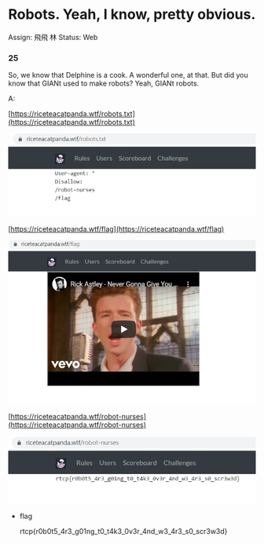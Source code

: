 # Robots. Yeah, I know, pretty obvious.

Assign: 飛飛 林
Status: Web

### **25**

So, we know that Delphine is a cook. A wonderful one, at that. But did you know that GIANt used to make robots? Yeah, GIANt robots.

A:

[https://riceteacatpanda.wtf/robots.txt](https://riceteacatpanda.wtf/robots.txt)

![Robots%20Yeah%20I%20know%20pretty%20obvious/Untitled.png](Robots%20Yeah%20I%20know%20pretty%20obvious/Untitled.png)

[https://riceteacatpanda.wtf/flag](https://riceteacatpanda.wtf/flag)

![Robots%20Yeah%20I%20know%20pretty%20obvious/Untitled%201.png](Robots%20Yeah%20I%20know%20pretty%20obvious/Untitled%201.png)

[https://riceteacatpanda.wtf/robot-nurses](https://riceteacatpanda.wtf/robot-nurses)

![Robots%20Yeah%20I%20know%20pretty%20obvious/Untitled%202.png](Robots%20Yeah%20I%20know%20pretty%20obvious/Untitled%202.png)

- flag

    rtcp{r0b0t5_4r3_g01ng_t0_t4k3_0v3r_4nd_w3_4r3_s0_scr3w3d}
